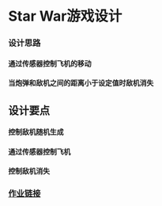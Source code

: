 # Star War游戏设计
### 设计思路
#### 通过传感器控制飞机的移动
#### 当炮弹和敌机之间的距离小于设定值时敌机消失
## 设计要点
#### 控制敌机随机生成
#### 通过传感器控制飞机
####  控制敌机消失


### [作业链接](https://github.com/ChenZe2436/CreativeCoding_2019Summer-ChenZe)
